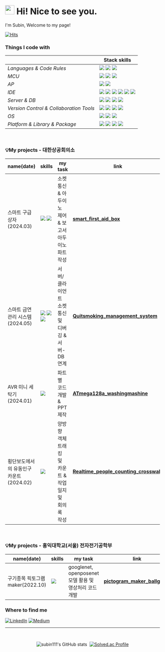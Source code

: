 <h1><img src="https://slackmojis.com/emojis/60816-hugging-face/download" width="30"/> Hi! Nice to see you.</h1>


<p>I'm Subin, Welcome to my page! </br>

[![Hits](https://hits.seeyoufarm.com/api/count/incr/badge.svg?url=https%3A%2F%2Fgithub.com%2Fsubin111&count_bg=%2379C83D&title_bg=%23555555&icon=&icon_color=%23E7E7E7&title=hits&edge_flat=false)](https://hits.seeyoufarm.com)

<h3>Things I code with</h3>


|  | Stack skills |
| --- | --- |
| *Languages & Code Rules*|<img src="https://img.shields.io/badge/C-7BD2FD?style=flat-square&logo=Coursera&logoColor=white"/> <img src="https://img.shields.io/badge/C++-1CB1FC?style=flat-square&logo=C%2B%2B&logoColor=white"/> <img src="https://img.shields.io/badge/Python-037CB9?style=flat-square&logo=Python&logoColor=white"/> |
| *MCU*|<img src="https://img.shields.io/badge/Arduino-FC6C14?style=flat-square&logo=arduino&logoColor=white"/> <img src="https://img.shields.io/badge/STM32-BE4A02?style=flat-square&logo=STMicroelectronics&logoColor=white"/> <img src="https://img.shields.io/badge/ATmega128a-D9272E?style=flat-square&logo=mega&logoColor=white"> |
| *AP*| <img src="https://img.shields.io/badge/Raspberry Pi-93FA82?style=flat-square&logo=Raspberry Pi&logoColor=black"/> <img src="https://img.shields.io/badge/Jetson Nano-52F737?style=flat-square&logo=NVIDIA&logoColor=black"/> |
| *IDE*| <img src="https://img.shields.io/badge/Visual Studio-F2F29C?style=flat-square&logo=Visual Studio&logoColor=white"/> <img src="https://img.shields.io/badge/Qt-41CD52?style=flat-square&logo=Qt creator&logoColor=white"/> <img src="https://img.shields.io/badge/Jupyter Notebook-AEAE16?style=flat-square&logo=Jupyter&logoColor=white"/> <img src="https://img.shields.io/badge/Notepad++-90E59A.svg?style=flat-square&logo=notepad%2b%2b&logoColor=black"/> <img src="https://img.shields.io/badge/VIM-%2311AB00.svg?style=flat-square&logo=vim&logoColor=white"/> <img src="https://img.shields.io/badge/MATLAB-0054FF?style=flat-square&logo=MATLAB&logoColor=white"/>|
| *Server & DB*|<img src="https://img.shields.io/badge/Apache-97D6D9?style=flat-square&logo=Apache&logoColor=white"/> <img src="https://img.shields.io/badge/PHP-65C2C7?style=flat-square&logo=PHP&logoColor=white"/> <img src="https://img.shields.io/badge/MySQL-4479A1?style=flat-square&logo=MySQL&logoColor=white"/> <img src="https://img.shields.io/badge/MariaDB-003545?style=flat-square&logo=MariaDB&logoColor=white"/>|
| *Version Control & Collaboration Tools*| <img src="https://img.shields.io/badge/Git-B2B2B2?style=flat-square&logo=Git&logoColor=white"/> <img src="https://img.shields.io/badge/GitHub-737373?style=flat-square&logo=GitHub&logoColor=white"/> <img src="https://img.shields.io/badge/Google Docs-303030?style=flat-square&logo=Google&logoColor=white"/> <img src="https://img.shields.io/badge/Notion-000000?style=flat-square&logo=Notion&logoColor=white"/>|
| *OS*|<img src="https://img.shields.io/badge/Windows11-F5C27F?style=flat-square&logo=Windows&logoColor=white"/> <img src="https://img.shields.io/badge/Ubuntu-E95420?style=flat-square&logo=Ubuntu&logoColor=white"/> <img src="https://img.shields.io/badge/Linux-FCC624?style=flat-square&logo=linux&logoColor=black"/> |
| *Platform & Library & Package*| <img src="https://img.shields.io/badge/ros-%230A0FF9.svg?style=flat-square&logo=ros&logoColor=white"/> <img src="https://img.shields.io/badge/Qt-%23217346.svg?style=flat-square&logo=Qt&logoColor=white"/> <img src="https://img.shields.io/badge/OpenCV-66BEF4?style=flat-square&logo=OpenCV&logoColor=white"/> <img src="https://img.shields.io/badge/Anaconda-%2344A833.svg?style=flat-square&logo=anaconda&logoColor=white"/> 

<br>
<h3>💡My projects - 대한상공회의소</h3>

|  name(date) | skills | my task | link |
| --- | --- | --- | --- |
| 스마트 구급상자(2024.03)| <img src="https://img.shields.io/badge/OpenCV-66BEF4?style=flat-square&logo=OpenCV&logoColor=white"/> <img src="https://img.shields.io/badge/Arduino-FC6C14?style=flat-square&logo=arduino&logoColor=white"/> |소켓 통신 & 아두이노 제어 & 보고서 아두이노 파트 작성|<a href="https://github.com/subin111/smart_first_aid_box.git"><b>smart_first_aid_box</b></a> | 
| 스마트 금연관리 시스템(2024.05)| <img src="https://img.shields.io/badge/STM32-BE4A02?style=flat-square&logo=STMicroelectronics&logoColor=white"/> <img src="https://img.shields.io/badge/Arduino-FC6C14?style=flat-square&logo=arduino&logoColor=white"/> <img src="https://img.shields.io/badge/MariaDB-003545?style=flat-square&logo=MariaDB&logoColor=white"/> |서버/클라이언트 소켓 통신 및 디버깅 & 서버-DB 연계|<a href="https://github.com/subin111/Quitsmoking_management.git"><b>Quitsmoking_management_system</b></a> | 
| AVR 미니 세탁기(2024.01)|<img src="https://img.shields.io/badge/ATmega128a-D9272E?style=flat-square&logo=mega&logoColor=white">  |파트 별 코드 개발 & PPT 제작|<a href="https://github.com/subin111/AVR_WashingMashine.git"><b>ATmega128a_washingmashine</b></a> | 
| 횡단보도에서의 유동인구 카운트(2024.02)| <img src="https://img.shields.io/badge/OpenCV-66BEF4?style=flat-square&logo=OpenCV&logoColor=white"/> |양방향 객체 트래킹 및 카운트 & 작업일지 및 회의록 작성|<a href="https://github.com/subin111/Realtime_people_counting.git"><b>Realtime_people_counting_crosswalk</b></a> | 

<br>
<h3>💡My projects - 홍익대학교(서울) 전자전기공학부 </h3>

|  name(date) | skills | my task | link |
| --- | --- | --- | --- |
| 구기종목 픽토그램 maker(2022.10)| <img src="https://img.shields.io/badge/MATLAB-0054FF?style=flat-square&logo=MATLAB&logoColor=white"/>|googlenet, openposenet 모델 활용 및 영상처리 코드 개발 |<a href="https://github.com/subin111/make_pictogram_human-pose-estimation.git"><b>pictogram_maker_ballgame</b></a> | 

<h3>Where to find me</h3>
<p> 
<a href="https://www.linkedin.com/in/수빈-이-1509472ab/" target="_blank"><img alt="LinkedIn" src="https://img.shields.io/badge/linkedin-%230077B5.svg?&style=for-the-badge&logo=linkedin&logoColor=white" /></a> 
<a href="https://littlebinsuishere.tistory.com/" target="_blank"><img alt="Medium" src="https://img.shields.io/badge/Tistory-FF6633?&style=for-the-badge&logo=Tistory&logoColor=white" /></a>
</p>

------------


<br>

<div align="center">

![subin111's GitHub stats](https://github-readme-stats.vercel.app/api?username=subin111&show_icons=true&theme=moltack)&nbsp;&nbsp;[![Solved.ac Profile](http://mazassumnida.wtf/api/v2/generate_badge?boj=snubi21)](https://solved.ac/snubi21/)

</div>

